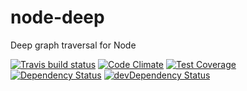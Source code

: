 # node-deep

Deep graph traversal for Node

[![Travis build status](http://img.shields.io/travis/do0g/node-deep.svg?style=flat)](https://travis-ci.org/do0g/node-deep)
[![Code Climate](https://codeclimate.com/github/do0g/node-deep/badges/gpa.svg)](https://codeclimate.com/github/do0g/node-deep)
[![Test Coverage](https://codeclimate.com/github/do0g/node-deep/badges/coverage.svg)](https://codeclimate.com/github/do0g/node-deep)
[![Dependency Status](https://david-dm.org/do0g/node-deep.svg)](https://david-dm.org/do0g/node-deep)
[![devDependency Status](https://david-dm.org/do0g/node-deep/dev-status.svg)](https://david-dm.org/do0g/node-deep#info=devDependencies)

